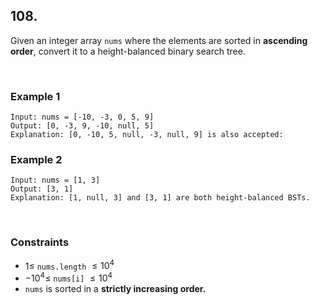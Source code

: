 ## 108.

Given an integer array `nums` where the elements are sorted in **ascending order**, convert it to a height-balanced binary search tree.

<br>

### Example 1

```
Input: nums = [-10, -3, 0, 5, 9]
Output: [0, -3, 9, -10, null, 5]
Explanation: [0, -10, 5, null, -3, null, 9] is also accepted:
```

### Example 2

```
Input: nums = [1, 3]
Output: [3, 1]
Explanation: [1, null, 3] and [3, 1] are both height-balanced BSTs.
```

<br>

### Constraints

- $1 \leqslant$ `nums.length` $\leqslant 10^4$
- $-10^4 \leqslant$ `nums[i]` $\leqslant 10^4$
- `nums` is sorted in a **strictly increasing order.**

